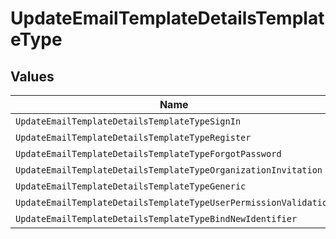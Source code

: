 # UpdateEmailTemplateDetailsTemplateType


## Values

| Name                                                             | Value                                                            |
| ---------------------------------------------------------------- | ---------------------------------------------------------------- |
| `UpdateEmailTemplateDetailsTemplateTypeSignIn`                   | SignIn                                                           |
| `UpdateEmailTemplateDetailsTemplateTypeRegister`                 | Register                                                         |
| `UpdateEmailTemplateDetailsTemplateTypeForgotPassword`           | ForgotPassword                                                   |
| `UpdateEmailTemplateDetailsTemplateTypeOrganizationInvitation`   | OrganizationInvitation                                           |
| `UpdateEmailTemplateDetailsTemplateTypeGeneric`                  | Generic                                                          |
| `UpdateEmailTemplateDetailsTemplateTypeUserPermissionValidation` | UserPermissionValidation                                         |
| `UpdateEmailTemplateDetailsTemplateTypeBindNewIdentifier`        | BindNewIdentifier                                                |